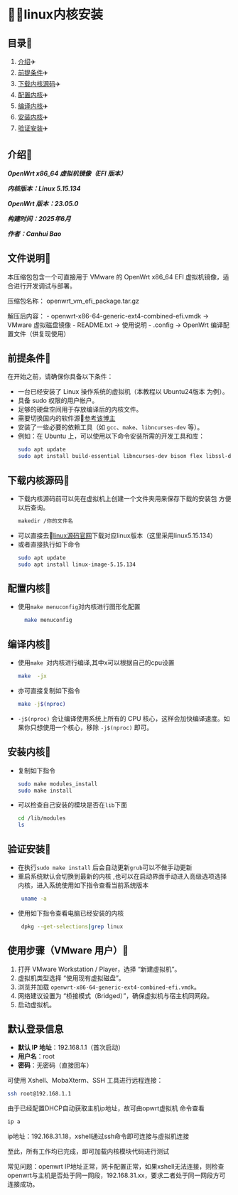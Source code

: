 #  🌈🌈linux内核安装

## 目录🌳
1. [介绍](#介绍)✈️
2. [前提条件](#前提条件)✈️
3. [下载内核源码](#下载内核源码)✈️
4. [配置内核](#配置内核)✈️
5. [编译内核](#编译内核)✈️
6. [安装内核](#安装内核)✈️
7. [验证安装](#验证安装)✈️

## 介绍🌳
***OpenWrt x86_64 虚拟机镜像（EFI 版本）***

***内核版本：Linux 5.15.134***

***OpenWrt 版本：23.05.0***

***构建时间：2025年6月***

***作者：Canhui Bao***



## 文件说明🌳

本压缩包包含一个可直接用于 VMware 的 OpenWrt x86_64 EFI 虚拟机镜像，适合进行开发调试与部署。

压缩包名称：
    openwrt_vm_efi_package.tar.gz

解压后内容：
    - openwrt-x86-64-generic-ext4-combined-efi.vmdk  → VMware 虚拟磁盘镜像
        - README.txt                                     → 使用说明
    - .config                                              → OpenWrt 编译配置文件（供复现使用）



## 前提条件🌳
在开始之前，请确保你具备以下条件：
- 一台已经安装了 Linux 操作系统的虚拟机（本教程以 Ubuntu24版本 为例）。
- 具备 sudo 权限的用户帐户。
- 足够的硬盘空间用于存放编译后的内核文件。
- 需要切换国内的软件源🏃[参考该博主](https://blog.csdn.net/Zzp750/article/details/145771731?ops_request_misc=&request_id=&biz_id=102&utm_term=Ubuntu24%E6%8D%A2%E5%8E%9F&utm_medium=distribute.pc_search_result.none-task-blog-2~all~sobaiduweb~default-1-145771731.142^v102^control&spm=1018.2226.3001.4187)
- 安装了一些必要的依赖工具（如 `gcc`、`make`、`libncurses-dev` 等）。
- 例如：在 Ubuntu 上，可以使用以下命令安装所需的开发工具和库：
  ```bash
  sudo apt update
  sudo apt install build-essential libncurses-dev bison flex libssl-dev libelf-dev bc

## 下载内核源码🌳
- 下载内核源码前可以先在虚拟机上创建一个文件夹用来保存下载的安装包 方便以后查询。
    ```bash
    makedir /你的文件名
- 可以直接去🏃[linux源码官网](https://www.kernel.org/)下载对应linux版本（这里采用linux5.15.134）
- 或者直接执行如下命令
    ```bash
    sudo apt update
    sudo apt install linux-image-5.15.134

## 配置内核🌳
-  使用`make menuconfig`对内核进行图形化配置
    ```bash
      make menuconfig
## 编译内核🌳
-  使用`make `对内核进行编译,其中x可以根据自己的cpu设置
      ```bash
     make  -jx
-  亦可直接复制如下指令
     ```bash
     make -j$(nproc) 
-  `-j$(nproc)` 会让编译使用系统上所有的 CPU 核心，这样会加快编译速度。如果你只想使用一个核心，移除 `-j$(nproc)` 即可。
## 安装内核🌳 
-  复制如下指令
     ```bash
     sudo make modules_install
     sudo make install
-  可以检查自己安装的模块是否在`lib`下面
     ```bash
     cd /lib/modules
     ls

## 验证安装🌳
-  在执行`sudo make install` 后会自动更新`grub`可以不做手动更新
-  重启系统默认会切换到最新的内核 ,也可以在启动界面手动进入高级选项选择内核，进入系统使用如下指令查看当前系统版本
    ```bash
     uname -a
-  使用如下指令查看电脑已经安装的内核
    ```bash
     dpkg --get-selections|grep linux

## 使用步骤（VMware 用户）🌳

1. 打开 VMware Workstation / Player，选择 “新建虚拟机”。
2. 虚拟机类型选择 “使用现有虚拟磁盘”。
3. 浏览并加载 `openwrt-x86-64-generic-ext4-combined-efi.vmdk`。
4. 网络建议设置为 “桥接模式（Bridged）”，确保虚拟机与宿主机同网段。
5. 启动虚拟机。

##  默认登录信息

- **默认 IP 地址**：192.168.1.1（首次启动）
- **用户名**：root
- **密码**：无密码（直接回车）

可使用 Xshell、MobaXterm、SSH 工具进行远程连接：

```bash
ssh root@192.168.1.1
```

由于已经配置DHCP自动获取主机ip地址，故可由opwrt虚拟机 命令查看

```bash
ip a
```

ip地址：192.168.31.18，xshell通过ssh命令即可连接与虚拟机连接

至此，所有工作均已完成，即可加载内核模块代码进行测试

常见问题：openwrt IP地址正常，网卡配置正常，如果xshell无法连接，则检查openwrt与主机是否处于同一网段，192.168.31.xx，要求二者处于同一网段方可连接成功。
